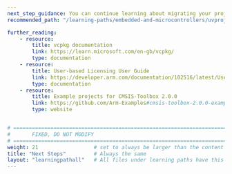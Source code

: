 ```yaml
---
next_step_guidance: You can continue learning about migrating your projects from MDK v5 to MDK v6.
recommended_path: "/learning-paths/embedded-and-microcontrollers/uvprojx-conversion/"

further_reading:
    - resource:
        title: vcpkg documentation
        link: https://learn.microsoft.com/en-gb/vcpkg/
        type: documentation
    - resource:
        title: User-based Licensing User Guide
        link: https://developer.arm.com/documentation/102516/latest/User-based-licensing-overview
        type: documentation
    - resource:
        title: Example projects for CMSIS-Toolbox 2.0.0
        link: https://github.com/Arm-Examples#cmsis-toolbox-2.0.0-examples
        type: website


# ================================================================================
#       FIXED, DO NOT MODIFY
# ================================================================================
weight: 21                  # set to always be larger than the content in this path, and one more than 'review'
title: "Next Steps"         # Always the same
layout: "learningpathall"   # All files under learning paths have this same wrapper
---
```

